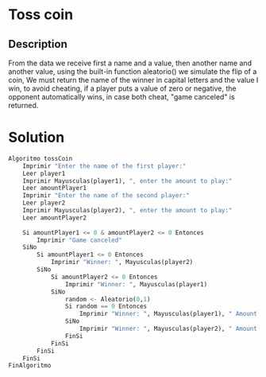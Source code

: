 # Toss coin
## Description

From the data we receive first a name and a value, then another name and another value, using the built-in function aleatorio() we simulate the flip of a coin, We must return the name of the winner in capital letters and the value I win, to avoid cheating, if a player puts a value of zero or negative, the opponent automatically wins, in case both cheat, "game canceled" is returned.

# Solution
```python
Algoritmo tossCoin
	Imprimir "Enter the name of the first player:"
	Leer player1
	Imprimir Mayusculas(player1), ", enter the amount to play:"
	Leer amountPlayer1
	Imprimir "Enter the name of the second player:"
	Leer player2
	Imprimir Mayusculas(player2), ", enter the amount to play:"
	Leer amountPlayer2
	
	Si amountPlayer1 <= 0 & amountPlayer2 <= 0 Entonces
		Imprimir "Game canceled"
	SiNo
		Si amountPlayer1 <= 0 Entonces
			Imprimir "Winner: ", Mayusculas(player2)
		SiNo
			Si amountPlayer2 <= 0 Entonces
				Imprimir "Winner: ", Mayusculas(player1)
			SiNo
				random <- Aleatorio(0,1)
				Si random == 0 Entonces
					Imprimir "Winner: ", Mayusculas(player1), " Amount won: ", amountPlayer2
				SiNo
					Imprimir "Winner: ", Mayusculas(player2), " Amount won: ", amountPlayer1
				FinSi
			FinSi
		FinSi
	FinSi
FinAlgoritmo
```